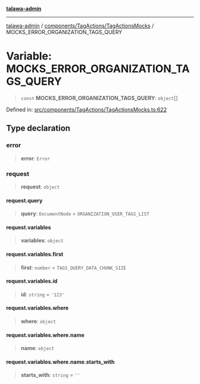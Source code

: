 [**talawa-admin**](../../../../README.md)

***

[talawa-admin](../../../../modules.md) / [components/TagActions/TagActionsMocks](../README.md) / MOCKS\_ERROR\_ORGANIZATION\_TAGS\_QUERY

# Variable: MOCKS\_ERROR\_ORGANIZATION\_TAGS\_QUERY

> `const` **MOCKS\_ERROR\_ORGANIZATION\_TAGS\_QUERY**: `object`[]

Defined in: [src/components/TagActions/TagActionsMocks.ts:622](https://github.com/bint-Eve/talawa-admin/blob/16ddeb98e6868a55bca282e700a8f4212d222c01/src/components/TagActions/TagActionsMocks.ts#L622)

## Type declaration

### error

> **error**: `Error`

### request

> **request**: `object`

#### request.query

> **query**: `DocumentNode` = `ORGANIZATION_USER_TAGS_LIST`

#### request.variables

> **variables**: `object`

#### request.variables.first

> **first**: `number` = `TAGS_QUERY_DATA_CHUNK_SIZE`

#### request.variables.id

> **id**: `string` = `'123'`

#### request.variables.where

> **where**: `object`

#### request.variables.where.name

> **name**: `object`

#### request.variables.where.name.starts\_with

> **starts\_with**: `string` = `''`
